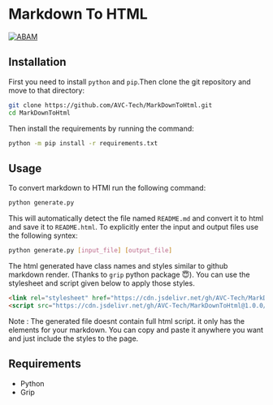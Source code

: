 # Markdown To HTML

[![ABAM](https://badgen.net/badge/ABAM/view/)](https://abam.herokuapp.com/projects/Niram)

## Installation

First you need to install ```python``` and ```pip```.Then clone the git repository and move to that directory:
```sh
git clone https://github.com/AVC-Tech/MarkDownToHtml.git
cd MarkDownToHtml
```
Then install the requirements by running the command:
```sh 
python -m pip install -r requirements.txt
```

## Usage 

To convert markdown to HTMl run the following command:
```sh 
python generate.py
```
This will automatically detect the file named ```README.md``` and convert it to html and save it to ```README.html```. To explicitly enter the input and output files use the following syntex:
```sh 
python generate.py [input_file] [output_file]
```

The html generated have class names and styles similar to github markdown render. (Thanks to ```grip``` python package 😇). You can use the stylesheet and script given below to apply those styles.
```html
<link rel="stylesheet" href="https://cdn.jsdelivr.net/gh/AVC-Tech/MarkDownToHtml@1.0.0/markdown.css" type="text/css" media="all" />
<script src="https://cdn.jsdelivr.net/gh/AVC-Tech/MarkDownToHtml@1.0.0/markdown.js" type="text/javascript" charset="utf-8"></script>
```

Note : The generated file doesnt contain full html script. it only has the elements for your markdown. You can copy and paste it anywhere you want and just include the styles to the page.

## Requirements
- Python
- Grip